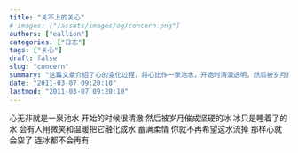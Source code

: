```yaml
---
title: "关不上的关心"
# images: ["/assets/images/og/concern.png"]
authors: ["eallion"]
categories: ["日志"]
tags: ["关心"]
draft: false
slug: "concern"
summary: "这篇文章介绍了心的变化过程，将心比作一泉池水，开始时清澈透明，然后被岁月磨砺变得坚硬如冰。但冰只是沉睡的水，会有人用微笑和温暖来融化它，使之变为柔软的水。人们希望保留这份温情，不再让心流失，因为那样会使心变空，甚至连冰都没有了。"
date: "2011-03-07 09:20:10"
lastmod: "2011-03-07 09:20:10"
---
```


心无非就是一泉池水
开始的时候很清澈
然后被岁月催成坚硬的冰
冰只是睡着了的水
会有人用微笑和温暖把它融化成水
蓄满柔情
你就不再希望这水流掉
那样心就会空了
连冰都不会再有
